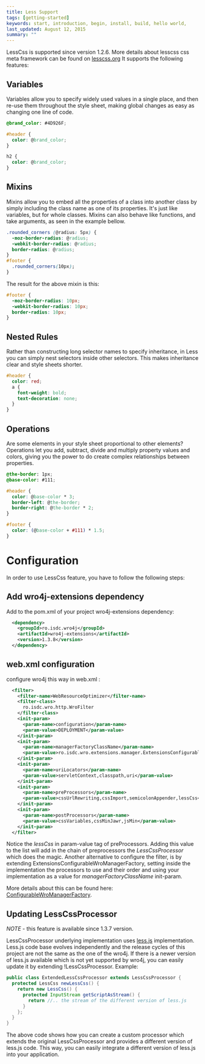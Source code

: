 ```yaml
---
title: Less Support
tags: [getting-started]
keywords: start, introduction, begin, install, build, hello world,
last_updated: August 12, 2015
summary: ""
---
```


LessCss is supported since version 1.2.6. More details about lesscss css meta framework can be found on [lesscss.org](http://lesscss.org/)
It supports the following features:

## Variables

Variables allow you to specify widely used values in a single place, and then re-use them throughout the style sheet, making global changes as easy as changing one line of code.

```css
@brand_color: #4D926F;

#header {
  color: @brand_color;
}

h2 {
  color: @brand_color;
}
```			

## Mixins

Mixins allow you to embed all the properties of a class into another class by simply including the class name as one of its properties. It's just like variables, but for whole classes. Mixins can also behave like functions, and take arguments, as seen in the example bellow.

```css
.rounded_corners (@radius: 5px) {
  -moz-border-radius: @radius;
  -webkit-border-radius: @radius;
  border-radius: @radius;
}
#footer {
  .rounded_corners(10px);
}
```

The result for the above mixin is this:

```css
#footer {
  -moz-border-radius: 10px;
  -webkit-border-radius: 10px;
  border-radius: 10px;
}
```

## Nested Rules

Rather than constructing long selector names to specify inheritance, in Less you can simply nest selectors inside other selectors. This makes inheritance clear and style sheets shorter.

```css
#header {
  color: red;
  a {
    font-weight: bold;
    text-decoration: none;
  }
}
```

## Operations

Are some elements in your style sheet proportional to other elements? Operations let you add, subtract, divide and multiply property values and colors, giving you the power to do create complex relationships between properties.

```css
@the-border: 1px;
@base-color: #111;

#header {
  color: @base-color * 3;
  border-left: @the-border;
  border-right: @the-border * 2;
}

#footer { 
  color: (@base-color + #111) * 1.5;
}
```

# Configuration
In order to use LessCss feature, you have to follow the following steps:

## Add wro4j-extensions dependency
Add to the pom.xml of your project wro4j-extensions dependency:

```xml
  <dependency>
    <groupId>ro.isdc.wro4j</groupId>
    <artifactId>wro4j-extensions</artifactId>
    <version>1.3.8</version>
  </dependency>
```

## web.xml configuration
 configure wro4j this way in web.xml :

```xml
  <filter>
    <filter-name>WebResourceOptimizer</filter-name>
    <filter-class>
      ro.isdc.wro.http.WroFilter
    </filter-class>
    <init-param>
      <param-name>configuration</param-name>
      <param-value>DEPLOYMENT</param-value>
    </init-param>
    <init-param>
      <param-name>managerFactoryClassName</param-name>
      <param-value>ro.isdc.wro.extensions.manager.ExtensionsConfigurableWroManagerFactory</param-value>
    </init-param>
    <init-param>
      <param-name>uriLocators</param-name>
      <param-value>servletContext,classpath,uri</param-value>
    </init-param>
    <init-param>
      <param-name>preProcessors</param-name>
      <param-value>cssUrlRewriting,cssImport,semicolonAppender,lessCss</param-value>
    </init-param>
    <init-param>
      <param-name>postProcessors</param-name>
      <param-value>cssVariables,cssMinJawr,jsMin</param-value>
    </init-param>
  </filter>
```

Notice the *lessCss* in param-value tag of preProcessors. Adding this value to the list will add in the chain of preprocessors the *LessCssProcessor* which does the magic.
Another alternative to configure the filter, is by extending ExtensionsConfigurableWroManagerFactory, setting inside the implementation the processors to use and their order and using your implementation as a value for *managerFactoryClassName* init-param.

More details about this can be found here: [ConfigurableWroManagerFactory](ConfigurableWroManagerFactory).

## Updating LessCssProcessor
*NOTE* - this feature is available since 1.3.7 version.

LessCssProcessor underlying implementation uses [less.js](https://github.com/cloudhead/less.js) implementation. Less.js code base evolves independently and the release cycles of this project are not the same as the one of the wro4j. If there is a newer version of less.js available which is not yet supported by wro4j, you can easily update it by extending !LessCssProcessor. Example:

```java
public class ExtendedLessCssProcessor extends LessCssProcessor {
  protected LessCss newLessCss() {
    return new LessCss() {
      protected InputStream getScriptAsStream() {
        return //.. the stream of the different version of less.js
      }
    };
  }
}
```

The above code shows how you can create a custom processor which extends the original LessCssProcessor and provides a different version of less.js code. This way, you can easily integrate a different version of less.js into your application.